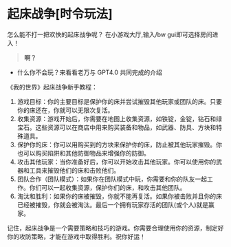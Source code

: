 # 起床战争[时令玩法]
怎么能不打一把欢快的起床战争呢？
在小游戏大厅,输入/bw gui即可选择房间进入！

> **啊？**
- 什么你不会玩？来看看老万与 GPT4.0 共同完成的介绍

《我的世界》起床战争新手教程：

1. 游戏目标：你的主要目标是保护你的床并尝试摧毁其他玩家或团队的床。只要你的床还在，你就可以无限次复活。
2. 收集资源：游戏开始后，你需要在地图上收集资源，如铁锭，金锭，钻石和绿宝石。这些资源可以在商店中用来购买装备和物品，如武器、防具、方块和特殊道具。
3. 保护你的床：你可以用购买到的方块来保护你的床，防止被其他玩家摧毁。你也可以购买陷阱和其他防御物品来增强你的防御。
4. 攻击其他玩家：当你准备好后，你可以开始攻击其他玩家。你可以使用你的武器和工具来摧毁他们的床和击败他们。
5. 团队合作（团队模式）：如果你在团队模式中玩，你需要和你的队友一起工作。你们可以一起收集资源，保护你们的床，和攻击其他团队。
6. 淘汰和胜利：如果你的床被摧毁，你就不能再复活。如果你被击败并且你的床已经被摧毁，你就会被淘汰。最后一个拥有玩家存活的团队(或个人)就是赢家。

记住，起床战争是一个需要策略和技巧的游戏。你需要合理使用你的资源，制定好你的攻防策略，才能在游戏中取得胜利。祝你好运！